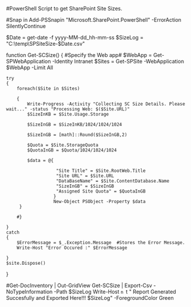 #PowerShell Script to get SharePoint Site Sizes.

#Snap in
Add-PSSnapin "Microsoft.SharePoint.PowerShell" -ErrorAction SilentlyContinue 

$Date = get-date -f yyyy-MM-dd_hh-mm-ss
$SizeLog = "C:\temp\SPSiteSize-$Date.csv"

function Get-SCSize() 
{
    #Specify the Web app#
    $WebApp = Get-SPWebApplication -Identity Intranet
    $Sites = Get-SPSite -WebApplication $WebApp -Limit All
       
    try
    {        
        foreach($Site in $Sites)
        
        {
            Write-Progress -Activity "Collecting SC Size Details. Please wait..." -status "Processing Web: $($Site.URL)" 
            $SizeInKB = $Site.Usage.Storage

            $SizeInGB = $SizeInKB/1024/1024/1024

            $SizeInGB = [math]::Round($SizeInGB,2)

            $Quota = $Site.StorageQuota
            $QuotaInGB = $Quota/1024/1024/1024 
            
            $data = @{
                          
                       "Site Title" = $Site.RootWeb.Title
                       "Site URL" = $Site.URL
                       "DataBaseName" = $Site.ContentDatabase.Name
                       "SizeInGB" = $SizeInGB
                       "Assigned Site Quota" = $QuotaInGB
                      }
                      New-Object PSObject -Property $data
         }

        #}
                       
    }
    catch
    {
        $ErrorMessage = $_.Exception.Message  #Stores the Error Message.
        Write-Host "Error Occured :" $ErrorMessage

    }
    $site.Dispose()
            
}
     
#Get-DocInventory | Out-GridView
Get-SCSize | Export-Csv -NoTypeInformation -Path $SizeLog
Write-Host  `n `t "     Report Generated Succesfully and  Exported Here!!! $SizeLog" -ForegroundColor Green

